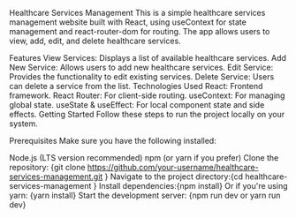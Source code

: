 Healthcare Services Management
This is a simple healthcare services management website built with React, using useContext for state management and react-router-dom for routing. The app allows users to view, add, edit, and delete healthcare services.

Features
View Services: Displays a list of available healthcare services.
Add New Service: Allows users to add new healthcare services.
Edit Service: Provides the functionality to edit existing services.
Delete Service: Users can delete a service from the list.
Technologies Used
React: Frontend framework.
React Router: For client-side routing.
useContext: For managing global state.
useState & useEffect: For local component state and side effects.
Getting Started
Follow these steps to run the project locally on your system.

Prerequisites
Make sure you have the following installed:

Node.js (LTS version recommended)
npm (or yarn if you prefer)
Clone the repository: {git clone https://github.com/your-username/healthcare-services-management.git
}
Navigate to the project directory:{cd healthcare-services-management
}
Install dependencies:{npm install}
Or if you're using yarn: {yarn install}
Start the development server: {npm run dev or yarn run dev}
